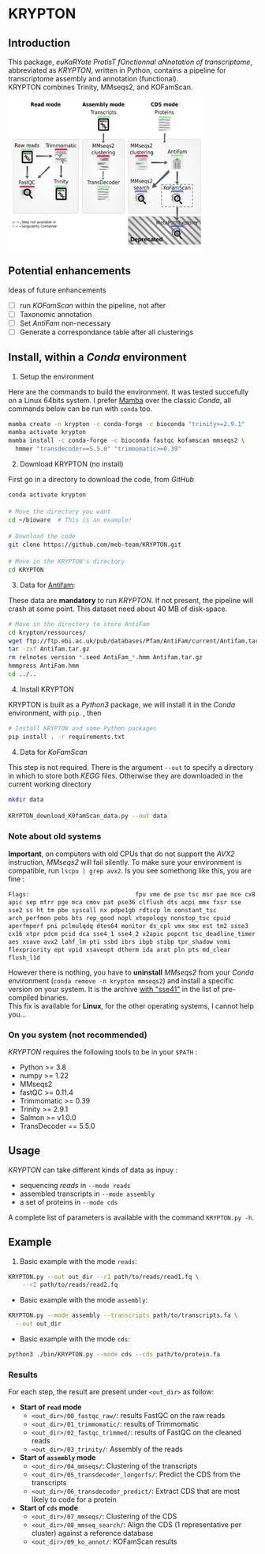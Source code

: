 # KRYPTON

## Introduction

This package, _euKaRYote ProtisT fOnctionnal aNnotation of transcriptome_,
abbreviated as _KRYPTON_, written in Python, contains a pipeline for
transcriptome assembly and annotation (functional).  
KRYPTON combines Trinity, MMseqs2, and KOFamScan.

<img src="krypton/ressources/workflow.png" width=400 units="px"></img>

## Potential enhancements

Ideas of future enhancements

- [ ] run _KOFamScan_ within the pipeline, not after
- [ ] Taxonomic annotation
- [ ] Set _AntiFam_ non-necessary
- [ ] Generate a correspondance table after all clusterings

## Install, within a _Conda_ environment

1. Setup the environment

Here are the commands to build the environment. It was tested succefully on
a Linux 64bits system. I prefer [Mamba](https://github.com/mamba-org/mamba)
over the classic _Conda_, all commands below can be run with `conda` too.

```bash
mamba create -n krypton -c conda-forge -c bioconda "trinity>=2.9.1"
mamba activate krypton
mamba install -c conda-forge -c bioconda fastqc kofamscan mmseqs2 \
  hmmer "transdecoder==5.5.0" "trimmomatic>=0.39"
```

2. Download KRYPTON (no install)

First go in a directory to download the code, from _GitHub_

```bash
conda activate krypton

# Move the directory you want
cd ~/bioware  # This is an example!

# Download the code
git clone https://github.com/meb-team/KRYPTON.git

# Move in the KRYPTON's directory
cd KRYPTON
```

3. Data for [Antifam](https://xfam.wordpress.com/2012/03/21/introducing-antifam/):

These data are **mandatory** to run _KRYPTON_. If not present, the pipeline will
crash at some point. This dataset need about 40 MB of disk-space.

```bash
# Move in the directory to store AntiFam
cd krypton/ressources/
wget ftp://ftp.ebi.ac.uk/pub/databases/Pfam/AntiFam/current/Antifam.tar.gz
tar -zxf Antifam.tar.gz
rm relnotes version *.seed AntiFam_*.hmm Antifam.tar.gz
hmmpress AntiFam.hmm
cd ../..
```

4. Install KRYPTON

KRYPTON is built as a _Python3_ package, we will install it in the _Conda_
environment, with `pip`. , then

```bash
# Install KRYPTON and some Python packages
pip install . -r requirements.txt
```

4. Data for _KoFamScan_

This step is not required. There is the argument `--out` to specify a directory
in which to store both _KEGG_ files. Otherwise they are downloaded in the
current working directory

```bash
mkdir data

KRYPTON_download_K0famScan_data.py --out data
```

### Note about old systems

**Important**, on computers with old CPUs that do not support the _AVX2_
instruction, _MMseqs2_ will fail silently. To make sure your environment is
compatible, run `lscpu | grep avx2`. Is you see somethong like this, you are fine :

```
Flags:                              fpu vme de pse tsc msr pae mce cx8 apic sep mtrr pge mca cmov pat pse36 clflush dts acpi mmx fxsr sse sse2 ss ht tm pbe syscall nx pdpe1gb rdtscp lm constant_tsc arch_perfmon pebs bts rep_good nopl xtopology nonstop_tsc cpuid aperfmperf pni pclmulqdq dtes64 monitor ds_cpl vmx smx est tm2 ssse3 cx16 xtpr pdcm pcid dca sse4_1 sse4_2 x2apic popcnt tsc_deadline_timer aes xsave avx2 lahf_lm pti ssbd ibrs ibpb stibp tpr_shadow vnmi flexpriority ept vpid xsaveopt dtherm ida arat pln pts md_clear flush_l1d
```

However there is nothing, you have to **uninstall** _MMseqs2_ from your _Conda_
environment (`conda remove -n krypton mmseqs2`) and install a specific version
on your system. It is the archive
[with "sse41"](https://github.com/soedinglab/MMseqs2/releases/tag/latest) in the
list of pre-compiled binaries.  
This fix is available for **Linux**, for the other operating systems, I cannot
help you...

### On you system (not recommended)

_KRYPTON_ requires the following tools to be in your `$PATH` :

- Python >= 3.8
- numpy >= 1.22
- MMseqs2
- fastQC >= 0.11.4
- Trimmomatic >= 0.39
- Trinity >= 2.9.1
- Salmon >= v1.0.0
- TransDecoder == 5.5.0

## Usage

_KRYPTON_ can take different kinds of data as inpuy :

- sequencing _reads_ in `--mode reads`
- assembled transcripts in `--mode assembly`
- a set of proteins in `--mode cds`

A complete list of parameters is available with the command `KRYPTON.py -h`.

## Example

1. Basic example with the mode `reads`:

```bash
KRYPTON.py --out out_dir --r1 path/to/reads/read1.fq \
    --r2 path/to/reads/read2.fq
```

- Basic example with the mode `assembly`:

```bash
KRYPTON.py --mode assembly --transcripts path/to/transcripts.fa \
  --out out_dir
```

- Basic example with the mode `cds`:

```bash
python3 ./bin/KRYPTON.py --mode cds --cds path/to/protein.fa
```

### Results

For each step, the result are present under `<out_dir>` as follow:

- **Start of `read` mode**
  - `<out_dir>/00_fastqc_raw/`: results FastQC on the raw reads
  - `<out_dir>/01_trimmomatic/`: results of Trimmomatic
  - `<out_dir>/02_fastqc_trimmed/`: results of FastQC on the cleaned reads
  - `<out_dir>/03_trinity/`: Assembly of the reads
- **Start of `assembly` mode**
  - `<out_dir>/04_mmseqs/`: Clustering of the transcripts
  - `<out_dir>/05_transdecoder_longorfs/`: Predict the CDS from the transcripts
  - `<out_dir>/06_transdecoder_predict/`: Extract CDS that are most likely to code for a protein
- **Start of `cds` mode**
  - `<out_dir>/07_mmseqs/`: Clustering of the CDS
  - `<out_dir>/08_mmseq_search/`: Align the CDS (1 representative per cluster)
    against a reference database
  - `<out_dir>/09_ko_annot/`: KOFamScan results

<!-- ## Tips

### Run on HPC via a Singularity container

As TransDecoder.Predict outputs its results in the Current Working directory
(CWD) like it is not possible to pass it such information... I had to find a way
to move those files within the correct directory. So I adapted the KRYPTON's
code to use it within a Singularity container. To this mean, I added a
parameter, `--bindpoint` which informs KRYPTON about the path used
to link the host to the container.

In fact, TransDecoder.Predict write its results in `$HOME`, which is very weird
but the main author will not fix that as he moved to another position... So
I have to update the KRYPTON's code to handle this exception.

For the moment, formatting a MMseqs DB with KRYPTON running in a Singularity
container and saving it on CEPH server seems impossible... That is why
I let KRYPTON doing the formatting within the result directory and I copy
the database on CEPH after. -->
